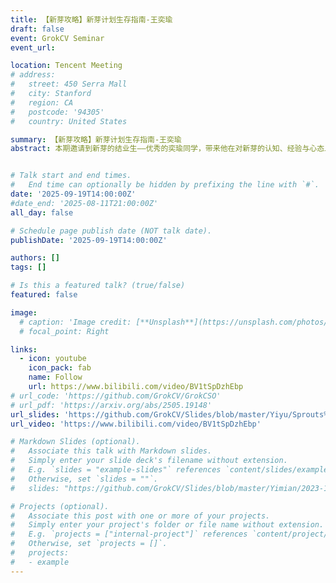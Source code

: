 ```yaml
---
title: 【新芽攻略】新芽计划生存指南-王奕瑜
draft: false
event: GrokCV Seminar
event_url: 

location: Tencent Meeting
# address:
#   street: 450 Serra Mall
#   city: Stanford
#   region: CA
#   postcode: '94305'
#   country: United States

summary: 【新芽攻略】新芽计划生存指南-王奕瑜
abstract: 本期邀请到新芽的结业生——优秀的奕瑜同学，带来他在对新芽的认知、经验与心态上的分享。愿这些真切的建议与体会，能为正在成长的 新芽er 们点亮一些启发与力量。🌱(ง •̀_•́)ง


# Talk start and end times.
#   End time can optionally be hidden by prefixing the line with `#`.
date: '2025-09-19T14:00:00Z'
#date_end: '2025-08-11T21:00:00Z'
all_day: false

# Schedule page publish date (NOT talk date).
publishDate: '2025-09-19T14:00:00Z'

authors: []
tags: []

# Is this a featured talk? (true/false)
featured: false

image:
  # caption: 'Image credit: [**Unsplash**](https://unsplash.com/photos/bzdhc5b3Bxs)'
  # focal_point: Right

links:
  - icon: youtube
    icon_pack: fab
    name: Follow
    url: https://www.bilibili.com/video/BV1tSpDzhEbp
# url_code: 'https://github.com/GrokCV/GrokCSO'
# url_pdf: 'https://arxiv.org/abs/2505.19148'
url_slides: 'https://github.com/GrokCV/Slides/blob/master/Yiyu/Sprouts%20_Survival_Guide.pdf'
url_video: 'https://www.bilibili.com/video/BV1tSpDzhEbp'

# Markdown Slides (optional).
#   Associate this talk with Markdown slides.
#   Simply enter your slide deck's filename without extension.
#   E.g. `slides = "example-slides"` references `content/slides/example-slides.md`.
#   Otherwise, set `slides = ""`.
#   slides: "https://github.com/GrokCV/Slides/blob/master/Yimian/2023-11-03-HADAR-Slides.pdf"

# Projects (optional).
#   Associate this post with one or more of your projects.
#   Simply enter your project's folder or file name without extension.
#   E.g. `projects = ["internal-project"]` references `content/project/deep-learning/index.md`.
#   Otherwise, set `projects = []`.
#   projects:
#   - example
---
```


